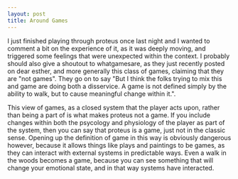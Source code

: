 ```yaml
---
layout: post
title: Around Games
---
```


I just finished playing through proteus once last night and I wanted to comment a bit on the experience of it, as it was deeply moving, and triggered some feelings that were unexpected within the context. I probably should also give a shoutout to whatgamesare, as they just recently posted on dear esther, and more generally this class of games, claiming that they are "not games". They go on to say "But I think the folks trying to mix this and game are doing both a disservice. A game is not defined simply by the ability to walk, but to cause meaningful change within it.".

This view of games, as a closed system that the player acts upon, rather than being a part of is what makes proteus not a game. If you include changes within both the psycology and physiology of the player as part of the system, then you can say that proteus is a game, just not in the classic sense. Opening up the definition of game in this way is obviously dangerous however, because it allows things like plays and paintings to be games, as they can interact with external systems in predictable ways. Even a walk in the woods becomes a game, because you can see something that will change your emotional state, and in that way systems have interacted.